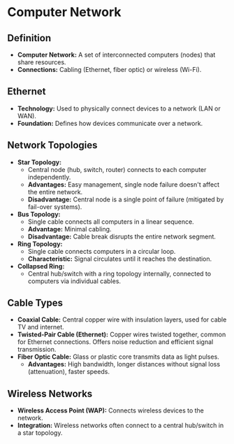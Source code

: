 # Computer Network

## Definition

* **Computer Network:** A set of interconnected computers (nodes) that share resources.
* **Connections:**  Cabling (Ethernet, fiber optic) or wireless (Wi-Fi).

## Ethernet

* **Technology:**  Used to physically connect devices to a network (LAN or WAN).
* **Foundation:**  Defines how devices communicate over a network.

## Network Topologies

* **Star Topology:**
    * Central node (hub, switch, router) connects to each computer independently.
    * **Advantages:** Easy management, single node failure doesn't affect the entire network.
    * **Disadvantage:** Central node is a single point of failure (mitigated by fail-over systems).
* **Bus Topology:**
    * Single cable connects all computers in a linear sequence.
    * **Advantage:** Minimal cabling.
    * **Disadvantage:** Cable break disrupts the entire network segment.
* **Ring Topology:**
    * Single cable connects computers in a circular loop.
    * **Characteristic:** Signal circulates until it reaches the destination.
* **Collapsed Ring:**
    * Central hub/switch with a ring topology internally, connected to computers via individual cables.

## Cable Types

* **Coaxial Cable:** Central copper wire with insulation layers, used for cable TV and internet.
* **Twisted-Pair Cable (Ethernet):** Copper wires twisted together, common for Ethernet connections. Offers noise reduction and efficient signal transmission.
* **Fiber Optic Cable:**  Glass or plastic core transmits data as light pulses. 
    * **Advantages:**  High bandwidth, longer distances without signal loss (attenuation), faster speeds.

## Wireless Networks

* **Wireless Access Point (WAP):** Connects wireless devices to the network.
* **Integration:** Wireless networks often connect to a central hub/switch in a star topology.
